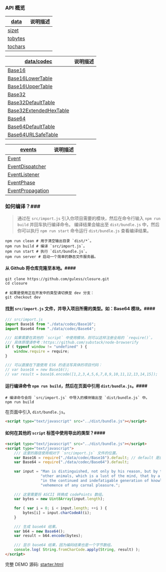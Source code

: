 ### API 概览 ###
| [data][_data] | 说明描述 
|---------------------------|-------------
| [sizet][_sizet] |
| [tobytes][_tobytes] |
| [tochars][_tochars] |

| [data/codec][_data_codec] | 说明描述 
|---------------------------|-------------
| [Base16][_base16] | 
| [Base16LowerTable][_base16lowertable] | 
| [Base16UpperTable][_base16uppertable] |
| [Base32][_base32] |
| [Base32DefaultTable][_base32defaulttable] |
| [Base32ExtendedHexTable][_base32extendedhextable] |
| [Base64][_base64] |
| [Base64DefaultTable][_base64defaulttable] |
| [Base64URLSafeTable][_base64urlsafetable] |

| [events][_events] | 说明描述 
|---------------------------|-------------
| [Event][_event] | 
| [EventDispatcher][_eventdispatcher] | 
| [EventListener][_eventlistener] |
| [EventPhase][_eventphase] | 
| [EventPropagation][_eventpropagation] | 

[_data]: https://github.com/guless/closure/blob/dev/src/data/
[_sizet]: https://github.com/guless/closure/blob/dev/src/data/sizet.js
[_tobytes]: https://github.com/guless/closure/blob/dev/src/data/tobytes.js
[_tochars]: https://github.com/guless/closure/blob/dev/src/data/tochars.js

[_data_codec]: https://github.com/guless/closure/blob/dev/src/data/codec/
[_base16]: https://github.com/guless/closure/blob/dev/src/data/codec/Base16.js
[_base16lowertable]: https://github.com/guless/closure/blob/dev/src/data/codec/Base16LowerTable.js
[_base16uppertable]: https://github.com/guless/closure/blob/dev/src/data/codec/Base16UpperTable.js
[_base32]: https://github.com/guless/closure/blob/dev/src/data/codec/Base32.js
[_base32defaulttable]: https://github.com/guless/closure/blob/dev/src/data/codec/Base32DefaultTable.js
[_base32extendedhextable]: https://github.com/guless/closure/blob/dev/src/data/codec/Base32ExtendedHexTable.js
[_base64]: https://github.com/guless/closure/blob/dev/src/data/codec/Base64.js
[_base64defaulttable]: https://github.com/guless/closure/blob/dev/src/data/codec/Base64DefaultTable.js
[_base64urlsafetable]: https://github.com/guless/closure/blob/dev/src/data/codec/Base64URLSafeTable.js

[_events]: https://github.com/guless/closure/blob/dev/src/events/
[_event]: https://github.com/guless/closure/blob/dev/src/events/Event.js
[_eventdispatcher]: https://github.com/guless/closure/blob/dev/src/events/EventDispatcher.js
[_eventlistener]: https://github.com/guless/closure/blob/dev/src/events/EventListener.js
[_eventphase]: https://github.com/guless/closure/blob/dev/src/events/EventPhase.js
[_eventpropagation]: https://github.com/guless/closure/blob/dev/src/events/EventPropagation.js


### 如何编译？###
>通过在 `src/import.js` 引入你项目需要的模块，然后在命令行输入 `npm run build` 并回车执行编译命令。
编译结果会输出至 `dist/bundle.js` 中，然后你可以执行 `npm run start` 命令运行 `dist/bundle.js`
查看编译结果。
```shell
npm run clean # 用于清空输出目录 `dist/*`。
npm run build # 编译 `src/import.js`。
npm run start # 执行 `dist/bundle.js`。
npm run server # 启动一个简单的静态文件服务器。
```

#### 从 Github 将仓库克隆至本地。####
```shell
git clone https://github.com/guless/closure.git
cd closure

# 如果是使用正在开发中的类型请切换至 dev 分支：
git checkout dev
```

#### 找到 `src/import.js` 文件，并导入项目所需的类型。如：Base64 模块。####
```javascript
/// src/import.js
import Base16 from "./data/codec/Base16";
import Base64 from "./data/codec/Base64";

/// 如果需要在其他的 `script` 中使用模块，则可以这样注册全局的 `require()`。
/// 具体原理请参考：https://github.com/substack/node-browserify
if ( typeof window != "undefined" ) {
    window.require = require;
}

/// 可以直接在下面使用 ES6 的语法写具体的项目代码：
// var base16 = new Base16();
// var result = base16.encode([1,2,3,4,5,6,7,8,9,10,11,12,13,14,15]);
```

#### 运行编译命令 `npm run build`，然后在页面中引用 `dist/bundle.js`。####
```shell
# 编译命令会将 `src/import.js` 中导入的模块输出至 `dist/bundle.js` 中。
npm run build
```
在页面中引入 `dist/bundle.js`。
```html
<script type="text/javascript" src="../dist/bundle.js"></script>
```

#### 如何在其他的 `script` 标签中使用导出的类型？####
```html
<script type="text/javascript" src="../dist/bundle.js"></script>
<script type="text/javascript">
    /// 这里的路径使用相对于 `src/import.js` 文件的位置。
    var Base16 = require("./data/codec/Base16").default; // default 是由于 ES6 语法的 `export default`。
    var Base64 = require("./data/codec/Base64").default;
    
    var input = "Man is distinguished, not only by his reason, but by this singular passion from " + 
                "other animals, which is a lust of the mind, that by a perseverance of delight " + 
                "in the continued and indefatigable generation of knowledge, exceeds the short " +
                "vehemence of any carnal pleasure.";
                
    /// 这里需要将 ASCII 转换成 codePoints 数组。
    var bytes = new Uint8Array(input.length);
    
    for ( var i = 0; i < input.length; ++i ) {
        bytes[i] = input.charCodeAt(i);
    }
    
    /// 生成 base64 结果。
    var b64 = new Base64();
    var result = b64.encode(bytes);
    
    /// 显示 base64 结果，因为编码结果也是一个字节数组。
    console.log( String.fromCharCode.apply(String, result) );
</script>
```

完整 DEMO 源码: [starter.html](https://github.com/guless/closure/tree/dev/html/starter.html)